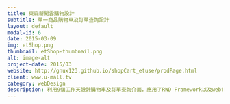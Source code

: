 ```yaml
---
title: 東森新聞雲購物設計
subtitle: 單一商品購物車及訂單查詢設計
layout: default
modal-id: 6
date: 2015-03-09
img: etShop.png
thumbnail: etShop-thumbnail.png
alt: image-alt
project-date: 2015/03
website: http://gnux123.github.io/shopCart_etuse/prodPage.html
client: www.u-mall.tv
category: webDesign
description: 利用9個工作天設計購物車及訂單查詢介面，應用了RWD Framework以及webfont Icons，並且應用了jQuery、SCSS CSS3等相關應用來設計完成介面。
---
```

